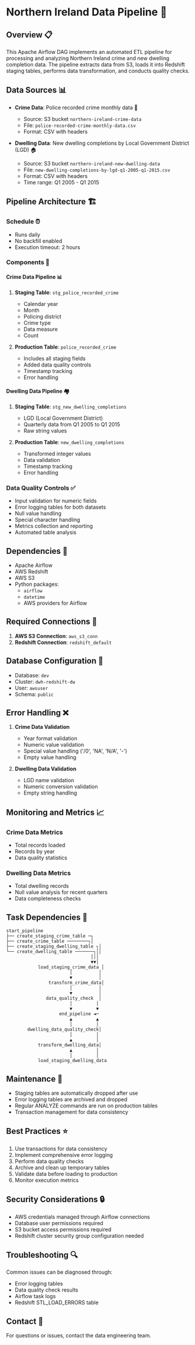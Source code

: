 # Northern Ireland Data Pipeline 🏰

## Overview 📋
This Apache Airflow DAG implements an automated ETL pipeline for processing and analyzing Northern Ireland crime and new dwelling completion data. The pipeline extracts data from S3, loads it into Redshift staging tables, performs data transformation, and conducts quality checks.

## Data Sources 📊
- **Crime Data**: Police recorded crime monthly data 👮
  - Source: S3 bucket `northern-ireland-crime-data`
  - File: `police-recorded-crime-monthly-data.csv`
  - Format: CSV with headers

- **Dwelling Data**: New dwelling completions by Local Government District (LGD) 🏠
  - Source: S3 bucket `northern-ireland-new-dwelling-data`
  - File: `new-dwelling-completions-by-lgd-q1-2005-q1-2015.csv`
  - Format: CSV with headers
  - Time range: Q1 2005 - Q1 2015

## Pipeline Architecture 🏗️

### Schedule ⏰
- Runs daily
- No backfill enabled
- Execution timeout: 2 hours

### Components 🔧

#### Crime Data Pipeline 📊
1. **Staging Table**: `stg_police_recorded_crime`
   - Calendar year
   - Month
   - Policing district
   - Crime type
   - Data measure
   - Count

2. **Production Table**: `police_recorded_crime`
   - Includes all staging fields
   - Added data quality controls
   - Timestamp tracking
   - Error handling

#### Dwelling Data Pipeline 🏘️
1. **Staging Table**: `stg_new_dwelling_completions`
   - LGD (Local Government District)
   - Quarterly data from Q1 2005 to Q1 2015
   - Raw string values

2. **Production Table**: `new_dwelling_completions`
   - Transformed integer values
   - Data validation
   - Timestamp tracking
   - Error handling

### Data Quality Controls ✅
- Input validation for numeric fields
- Error logging tables for both datasets
- Null value handling
- Special character handling
- Metrics collection and reporting
- Automated table analysis

## Dependencies 🔗
- Apache Airflow
- AWS Redshift
- AWS S3
- Python packages:
  - `airflow`
  - `datetime`
  - AWS providers for Airflow

## Required Connections 🔌
1. **AWS S3 Connection**: `aws_s3_conn`
2. **Redshift Connection**: `redshift_default`

## Database Configuration 💾
- Database: `dev`
- Cluster: `dwh-redshift-dw`
- User: `awsuser`
- Schema: `public`

## Error Handling ❌
1. **Crime Data Validation**
   - Year format validation
   - Numeric value validation
   - Special value handling ('/0', 'NA', 'N/A', '-')
   - Empty value handling

2. **Dwelling Data Validation**
   - LGD name validation
   - Numeric conversion validation
   - Empty string handling

## Monitoring and Metrics 📈
### Crime Data Metrics
- Total records loaded
- Records by year
- Data quality statistics

### Dwelling Data Metrics
- Total dwelling records
- Null value analysis for recent quarters
- Data completeness checks

## Task Dependencies 🔄
```
start_pipeline
├── create_staging_crime_table ─┐
├── create_crime_table ────────┐│
├── create_staging_dwelling_table ┐│
└── create_dwelling_table ───────┐││
                                │││
                                ▼▼│
            load_staging_crime_data │
                        │          │
                        ▼          │
                transform_crime_data│
                        │          │
                        ▼          │
               data_quality_check  │
                        │         │
                        ▼         ▼
                    end_pipeline ◄─
                        ▲         ▲
                        │         │
        dwelling_data_quality_check│
                        │         │
                        ▲         │
            transform_dwelling_data│
                        ▲         │
                        │         │
            load_staging_dwelling_data
```

## Maintenance 🔧
- Staging tables are automatically dropped after use
- Error logging tables are archived and dropped
- Regular ANALYZE commands are run on production tables
- Transaction management for data consistency

## Best Practices ⭐
1. Use transactions for data consistency
2. Implement comprehensive error logging
3. Perform data quality checks
4. Archive and clean up temporary tables
5. Validate data before loading to production
6. Monitor execution metrics

## Security Considerations 🔒
- AWS credentials managed through Airflow connections
- Database user permissions required
- S3 bucket access permissions required
- Redshift cluster security group configuration needed

## Troubleshooting 🔍
Common issues can be diagnosed through:
- Error logging tables
- Data quality check results
- Airflow task logs
- Redshift STL_LOAD_ERRORS table

## Contact 📧
For questions or issues, contact the data engineering team.
